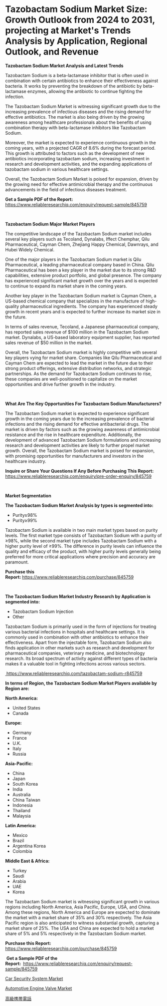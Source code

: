 <p><h1>Tazobactam Sodium Market Size: Growth Outlook from 2024 to 2031, projecting at Market's Trends Analysis by Application, Regional Outlook, and Revenue</h1></p><p><strong>Tazobactam Sodium Market Analysis and Latest Trends</strong></p>
<p><p>Tazobactam Sodium is a beta-lactamase inhibitor that is often used in combination with certain antibiotics to enhance their effectiveness against bacteria. It works by preventing the breakdown of the antibiotic by beta-lactamase enzymes, allowing the antibiotic to continue fighting the infection.</p><p>The Tazobactam Sodium Market is witnessing significant growth due to the increasing prevalence of infectious diseases and the rising demand for effective antibiotics. The market is also being driven by the growing awareness among healthcare professionals about the benefits of using combination therapy with beta-lactamase inhibitors like Tazobactam Sodium.</p><p>Moreover, the market is expected to experience continuous growth in the coming years, with a projected CAGR of 8.6% during the forecast period. This growth is attributed to factors such as the development of new antibiotics incorporating tazobactam sodium, increasing investment in research and development activities, and the expanding applications of tazobactam sodium in various healthcare settings.</p><p>Overall, the Tazobactam Sodium Market is poised for expansion, driven by the growing need for effective antimicrobial therapy and the continuous advancements in the field of infectious diseases treatment.</p></p>
<p><strong>Get a Sample PDF of the Report:&nbsp;</strong> <a href="https://www.reliableresearchiq.com/enquiry/request-sample/845759">https://www.reliableresearchiq.com/enquiry/request-sample/845759</a></p>
<p>&nbsp;</p>
<p><strong>Tazobactam Sodium Major Market Players</strong></p>
<p><p>The competitive landscape of the Tazobactam Sodium market includes several key players such as Tecoland, Dynalabs, Iffect Chemphar, Qilu Pharmaceutical, Cayman Chem, Zhejiang Happy Chemical, Dawnrays, and Hubei Widely Chemical. </p><p>One of the major players in the Tazobactam Sodium market is Qilu Pharmaceutical, a leading pharmaceutical company based in China. Qilu Pharmaceutical has been a key player in the market due to its strong R&D capabilities, extensive product portfolio, and global presence. The company has experienced significant market growth over the years and is expected to continue to expand its market share in the coming years.</p><p>Another key player in the Tazobactam Sodium market is Cayman Chem, a US-based chemical company that specializes in the manufacture of high-quality pharmaceutical ingredients. The company has experienced steady growth in recent years and is expected to further increase its market size in the future.</p><p>In terms of sales revenue, Tecoland, a Japanese pharmaceutical company, has reported sales revenue of $100 million in the Tazobactam Sodium market. Dynalabs, a US-based laboratory equipment supplier, has reported sales revenue of $50 million in the market.</p><p>Overall, the Tazobactam Sodium market is highly competitive with several key players vying for market share. Companies like Qilu Pharmaceutical and Cayman Chem are expected to lead the market in the future due to their strong product offerings, extensive distribution networks, and strategic partnerships. As the demand for Tazobactam Sodium continues to rise, these companies are well-positioned to capitalize on the market opportunities and drive further growth in the industry.</p></p>
<p>&nbsp;</p>
<p><strong>What Are The Key Opportunities For Tazobactam Sodium Manufacturers?</strong></p>
<p><p>The Tazobactam Sodium market is expected to experience significant growth in the coming years due to the increasing prevalence of bacterial infections and the rising demand for effective antibacterial drugs. The market is driven by factors such as the growing awareness of antimicrobial resistance and the rise in healthcare expenditure. Additionally, the development of advanced Tazobactam Sodium formulations and increasing research and development activities are likely to further propel market growth. Overall, the Tazobactam Sodium market is poised for expansion, with promising opportunities for manufacturers and investors in the healthcare industry.</p></p>
<p><strong>Inquire or Share Your Questions If Any Before Purchasing This Report:</strong> <a href="https://www.reliableresearchiq.com/enquiry/pre-order-enquiry/845759">https://www.reliableresearchiq.com/enquiry/pre-order-enquiry/845759</a></p>
<p>&nbsp;</p>
<p><strong>Market Segmentation</strong></p>
<p><strong>The Tazobactam Sodium Market Analysis by types is segmented into:</strong></p>
<p><ul><li>Purity≥98%</li><li>Purity≥99%</li></ul></p>
<p><p>Tazobactam Sodium is available in two main market types based on purity levels. The first market type consists of Tazobactam Sodium with a purity of ≥98%, while the second market type includes Tazobactam Sodium with a higher purity level of ≥99%. The difference in purity levels can influence the quality and efficacy of the product, with higher purity levels generally being preferred for more critical applications where precision and accuracy are paramount.</p></p>
<p><strong>Purchase this Report:&nbsp;</strong><a href="https://www.reliableresearchiq.com/purchase/845759">https://www.reliableresearchiq.com/purchase/845759</a></p>
<p>&nbsp;</p>
<p><strong>The Tazobactam Sodium Market Industry Research by Application is segmented into:</strong></p>
<p><ul><li>Tazobactam Sodium Injection</li><li>Other</li></ul></p>
<p><p>Tazobactam Sodium is primarily used in the form of injections for treating various bacterial infections in hospitals and healthcare settings. It is commonly used in combination with other antibiotics to enhance their effectiveness. Apart from the injectable form, Tazobactam Sodium also finds application in other markets such as research and development for pharmaceutical companies, veterinary medicine, and biotechnology research. Its broad spectrum of activity against different types of bacteria makes it a valuable tool in fighting infections across various sectors.</p></p>
<p><a href="https://www.reliableresearchiq.com/tazobactam-sodium-r845759">&nbsp;https://www.reliableresearchiq.com/tazobactam-sodium-r845759</a></p>
<p><strong>In terms of Region, the Tazobactam Sodium Market Players available by Region are:</strong></p>
<p>
    <p> <strong> North America: </strong>
        <ul>
            <li>United States</li>
            <li>Canada</li>
        </ul>
        </p> 
    <p> <strong> Europe: </strong>
        <ul>
            <li>Germany</li>
            <li>France</li>
            <li>U.K.</li>
            <li>Italy</li>
            <li>Russia</li>
        </ul>
        </p> 
    <p> <strong> Asia-Pacific: </strong>
        <ul>
            <li>China</li>
            <li>Japan</li>
            <li>South Korea</li>
            <li>India</li>
            <li>Australia</li>
            <li>China Taiwan</li>
            <li>Indonesia</li>
            <li>Thailand</li>
            <li>Malaysia</li>
        </ul>
        </p> 
    <p> <strong> Latin America: </strong>
        <ul>
            <li>Mexico</li>
            <li>Brazil</li>
            <li>Argentina Korea</li>
            <li>Colombia</li>
        </ul>
        </p> 
    <p> <strong> Middle East & Africa: </strong>
        <ul>
            <li>Turkey</li>
            <li>Saudi</li>
            <li>Arabia</li>
            <li>UAE</li>
            <li>Korea</li>
        </ul>
    </p>
    </p>
<p><p>The Tazobactam Sodium market is witnessing significant growth in various regions including North America, Asia Pacific, Europe, USA, and China. Among these regions, North America and Europe are expected to dominate the market with a market share of 35% and 30% respectively. The Asia Pacific region is also anticipated to witness substantial growth, capturing a market share of 25%. The USA and China are expected to hold a market share of 5% and 5% respectively in the Tazobactam Sodium market.</p></p>
<p><strong>Purchase this Report: </strong><a href="https://www.reliableresearchiq.com/purchase/845759">https://www.reliableresearchiq.com/purchase/845759</a></p>
<p>&nbsp;<strong>Get a Sample PDF of the Report:&nbsp;&nbsp;</strong><a href="https://www.reliableresearchiq.com/enquiry/request-sample/845759">https://www.reliableresearchiq.com/enquiry/request-sample/845759</a></p>
<p><strong></strong></p>
<p><p><a href="https://medium.com/@rontaybrewer02024/car-security-system-market-size-is-growing-at-cagr-of-10-7-770806740e0d">Car Security System Market</a></p><p><a href="https://medium.com/@polesdua.1/automotive-engine-valve-market-share-market-analysis-growth-trends-forecasts-for-period-from-0390e5456f4e">Automotive Engine Valve Market</a></p><p><a href="https://github.com/dandier2003/Market-Research-Report-List-2/blob/main/59886213124.md">高級携帯電話</a></p></p>